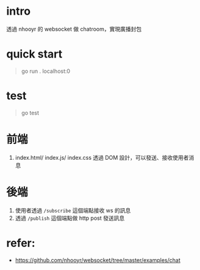 # intro

透過 nhooyr 的 websocket 做 chatroom，實現廣播封包

# quick start
> go run . localhost:0

# test
> go test

# 前端
1. index.html/ index.js/ index.css 透過 DOM 設計，可以發送、接收使用者消息

# 後端
1. 使用者透過 `/subscribe` 這個端點接收 ws 的訊息
2. 透過 `/publish` 這個端點做 http post 發送訊息


# refer:
- https://github.com/nhooyr/websocket/tree/master/examples/chat
